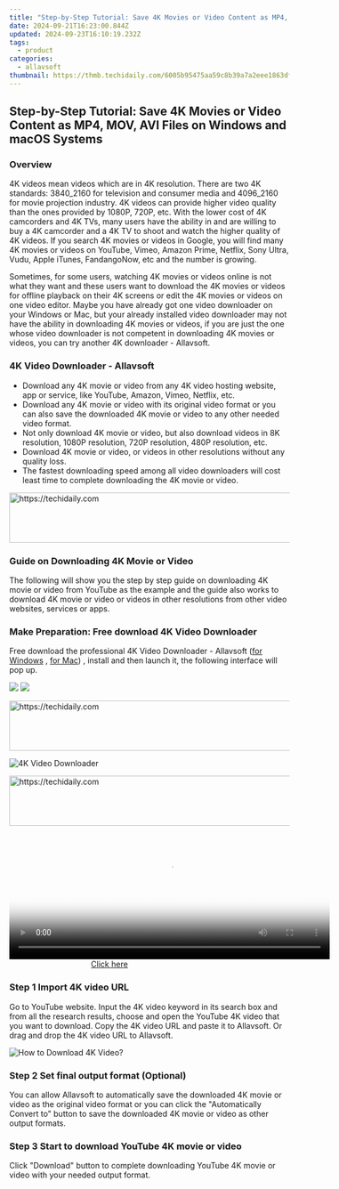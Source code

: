 ```yaml
---
title: "Step-by-Step Tutorial: Save 4K Movies or Video Content as MP4, MOV, AVI Files on Windows and macOS Systems"
date: 2024-09-21T16:23:00.844Z
updated: 2024-09-23T16:10:19.232Z
tags:
  - product
categories:
  - allavsoft
thumbnail: https://thmb.techidaily.com/6005b95475aa59c8b39a7a2eee1863dfc772797dd0dfe7b149de977900ab8a06.jpg
---
```


## Step-by-Step Tutorial: Save 4K Movies or Video Content as MP4, MOV, AVI Files on Windows and macOS Systems

### Overview

4K videos mean videos which are in 4K resolution. There are two 4K standards: 3840_2160 for television and consumer media and 4096_2160 for movie projection industry. 4K videos can provide higher video quality than the ones provided by 1080P, 720P, etc. With the lower cost of 4K camcorders and 4K TVs, many users have the ability in and are willing to buy a 4K camcorder and a 4K TV to shoot and watch the higher quality of 4K videos. If you search 4K movies or videos in Google, you will find many 4K movies or videos on YouTube, Vimeo, Amazon Prime, Netflix, Sony Ultra, Vudu, Apple iTunes, FandangoNow, etc and the number is growing.

Sometimes, for some users, watching 4K movies or videos online is not what they want and these users want to download the 4K movies or videos for offline playback on their 4K screens or edit the 4K movies or videos on one video editor. Maybe you have already got one video downloader on your Windows or Mac, but your already installed video downloader may not have the ability in downloading 4K movies or videos, if you are just the one whose video downloader is not competent in downloading 4K movies or videos, you can try another 4K downloader - Allavsoft.

### 4K Video Downloader - Allavsoft

* Download any 4K movie or video from any 4K video hosting website, app or service, like YouTube, Amazon, Vimeo, Netflix, etc.
* Download any 4K movie or video with its original video format or you can also save the downloaded 4K movie or video to any other needed video format.
* Not only download 4K movie or video, but also download videos in 8K resolution, 1080P resolution, 720P resolution, 480P resolution, etc.
* Download 4K movie or video, or videos in other resolutions without any quality loss.
* The fastest downloading speed among all video downloaders will cost least time to complete downloading the 4K movie or video.

<!-- affiliate ads begin -->
<a href="https://aligracehair.sjv.io/c/5597632/1885947/19272" target="_top" id="1885947">
  <img src="//a.impactradius-go.com/display-ad/19272-1885947" border="0" alt="https://techidaily.com" width="728" height="90"/>
</a>
<img height="0" width="0" src="https://aligracehair.sjv.io/i/5597632/1885947/19272" style="position:absolute;visibility:hidden;" border="0" />
<!-- affiliate ads end -->

### Guide on Downloading 4K Movie or Video

The following will show you the step by step guide on downloading 4K movie or video from YouTube as the example and the guide also works to download 4K movie or video or videos in other resolutions from other video websites, services or apps.

### Make Preparation: Free download 4K Video Downloader

Free download the professional 4K Video Downloader - Allavsoft ([for Windows](https://tools.techidaily.com/allavsoft/products/) , [for Mac](https://tools.techidaily.com/allavsoft/products/)) , install and then launch it, the following interface will pop up.

[![](https://www.allavsoft.com/how-to/../images/how-to/free-download-win.jpg)](https://tools.techidaily.com/allavsoft/products/) [![](https://www.allavsoft.com/how-to/../images/how-to/free-download-mac.jpg)](https://tools.techidaily.com/allavsoft/products/)

<!-- affiliate ads begin -->
<a href="https://appsumo.8odi.net/c/5597632/2043594/7443" target="_top" id="2043594">
  <img src="//a.impactradius-go.com/display-ad/7443-2043594" border="0" alt="https://techidaily.com" width="728" height="90"/>
</a>
<img height="0" width="0" src="https://appsumo.8odi.net/i/5597632/2043594/7443" style="position:absolute;visibility:hidden;" border="0" />
<!-- affiliate ads end -->

![4K Video Downloader](https://www.allavsoft.com/how-to/../images/allavsoft/screen-shot-600.jpg)

<!-- affiliate ads begin -->
<a href="https://ephamedtechinc.pxf.io/c/5597632/2137213/26400" target="_top" id="2137213">
  <img src="//a.impactradius-go.com/display-ad/26400-2137213" border="0" alt="https://techidaily.com" width="728" height="90"/>
</a>
<img height="0" width="0" src="https://ephamedtechinc.pxf.io/i/5597632/2137213/26400" style="position:absolute;visibility:hidden;" border="0" />
<!-- affiliate ads end -->

<!-- affiliate ads begin -->
<span id="1983545">
					<video width="576" height="240" style="cursor:pointer"
           poster="//a.impactradius-go.com/display-clicktoplayimage/1983545.png"
           onclick="if(!this.playClicked){this.play();this.setAttribute('controls',true);this.playClicked=true;}">
	   <source src="//a.impactradius-go.com/display-ad/22993-1983545">
	   <img src="//a.impactradius-go.com/display-clicktoplayimage/1983545.png" style="border: none; height: 100%; width: 100%; object-fit: contain">
	</video>
	<div style="width:360px;text-align:center"><a href="javascript:window.open(decodeURIComponent('https%3A%2F%2Fhomestyler.sjv.io%2Fc%2F5597632%2F1983545%2F22993'), '_blank');void(0);">Click here</a></div>
</span>
<img height="0" width="0" src="https://imp.pxf.io/i/5597632/1983545/22993" style="position:absolute;visibility:hidden;" border="0" />
<!-- affiliate ads end -->

### Step 1 Import 4K video URL

Go to YouTube website. Input the 4K video keyword in its search box and from all the research results, choose and open the YouTube 4K video that you want to download. Copy the 4K video URL and paste it to Allavsoft. Or drag and drop the 4K video URL to Allavsoft.

![How to Download 4K Video?](https://www.allavsoft.com/how-to/../images/how-to/download-rtmp-video/download-rtmp-video.jpg)

### Step 2 Set final output format (Optional)

You can allow Allavsoft to automatically save the downloaded 4K movie or video as the original video format or you can click the "Automatically Convert to" button to save the downloaded 4K movie or video as other output formats.

### Step 3 Start to download YouTube 4K movie or video

Click "Download" button to complete downloading YouTube 4K movie or video with your needed output format.

<ins class="adsbygoogle"
     style="display:block"
     data-ad-format="autorelaxed"
     data-ad-client="ca-pub-7571918770474297"
     data-ad-slot="1223367746"></ins>

<ins class="adsbygoogle"
     style="display:block"
     data-ad-client="ca-pub-7571918770474297"
     data-ad-slot="8358498916"
     data-ad-format="auto"
     data-full-width-responsive="true"></ins>




